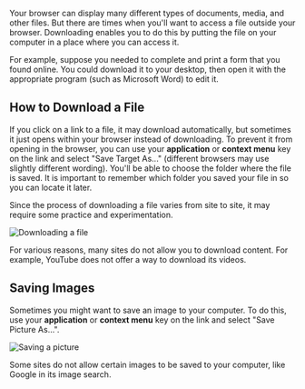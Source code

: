 Your browser can display many different types of documents, media, and
other files. But there are times when you'll want to access a file
outside your browser. Downloading enables you to do this by putting the
file on your computer in a place where you can access it.

For example, suppose you needed to complete and print a form that you
found online. You could download it to your desktop, then open it with
the appropriate program (such as Microsoft Word) to edit it.

How to Download a File
----------------------

If you click on a link to a file, it may download automatically, but
sometimes it just opens within your browser instead of downloading. To
prevent it from opening in the browser, you can use your
**application** or **context menu** key on the link and select "Save
Target As..." (different browsers may use slightly different wording).
You'll be able to choose the folder where the file is saved. It is
important to remember which folder you saved your file in so you can
locate it later.

Since the process of downloading a file varies from site to site, it may
require some practice and experimentation.

![Downloading a
file](https://lh3.googleusercontent.com/dh_vCHKblYrkOP_43w5SHYrKqIGKvJlg72Qjcxsy5VJnfu4bv5lkW7AjFnPH1wkql65RM4ALYZGAC98iDNyPVWBHddceL5lBt30dBT9Tu_NkbkhWRqEauDvhwLHdyt3KUYxi1r0)

For various reasons, many sites do not allow you to download content.
For example, YouTube does not offer a way to download its videos.

## Saving Images

Sometimes you might want to save an image to your computer. To do this,
use your **application** or **context menu** key on the link and select
"Save Picture As...".

![Saving a
picture](https://lh5.googleusercontent.com/PCDxH8Qksi2rJGD5Q9QN3grbS7YbZuXYLXV6YzB_vLFKAZtRg2d2DrH4sjdtwqvCnCGXSS6sLg3QZAROQrl9mjd0i_O5gUBcnjCNi0vCIHYF4oyjuMWwZRbqPpH47M0Si36_KGQ)

Some sites do not allow certain images to be saved to your computer,
like Google in its image search.
